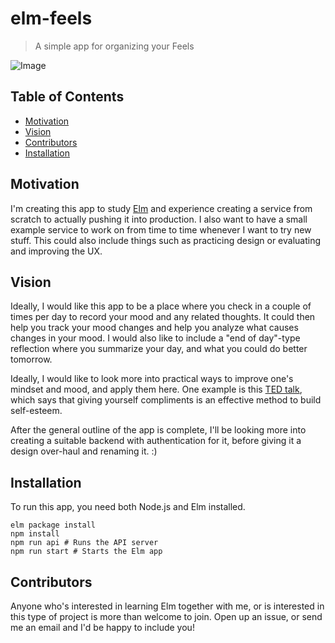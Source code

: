 # elm-feels
> A simple app for organizing your Feels

![Image](http://i1.kym-cdn.com/photos/images/original/000/421/566/93b.jpg)

## Table of Contents
- [Motivation](#motivation)
- [Vision](#vision)
- [Contributors](#contributors)
- [Installation](#installation)

## Motivation
I'm creating this app to study [Elm](http://elm-lang.org) and experience creating a service from scratch to actually pushing it into production. I also want to have a small example service to work on from time to time whenever I want to try new stuff. This could also include things such as practicing design or evaluating and improving the UX.

## Vision
Ideally, I would like this app to be a place where you check in a couple of times per day to record your mood and any related thoughts. It could then help you track your mood changes and help you analyze what causes changes in your mood. I would also like to include a "end of day"-type reflection where you summarize your day, and what you could do better tomorrow.

Ideally, I would like to look more into practical ways to improve one's mindset and mood, and apply them here. One example is this [TED talk](https://www.youtube.com/watch?v=uOrzmFUJtrs), which says that giving yourself compliments is an effective method to build self-esteem.

After the general outline of the app is complete, I'll be looking more into creating a suitable backend with authentication for it, before giving it a design over-haul and renaming it. :)

## Installation

To run this app, you need both Node.js and Elm installed.

```
elm package install
npm install
npm run api # Runs the API server
npm run start # Starts the Elm app
```

## Contributors
Anyone who's interested in learning Elm together with me, or is interested in this type of project is more than welcome to join. Open up an issue, or send me an email and I'd be happy to include you!
